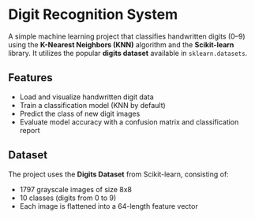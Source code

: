 # Digit Recognition System

A simple machine learning project that classifies handwritten digits (0–9) using the **K-Nearest Neighbors (KNN)** algorithm and the **Scikit-learn** library. It utilizes the popular **digits dataset** available in `sklearn.datasets`.

## Features

- Load and visualize handwritten digit data
- Train a classification model (KNN by default)
- Predict the class of new digit images
- Evaluate model accuracy with a confusion matrix and classification report

## Dataset

The project uses the **Digits Dataset** from Scikit-learn, consisting of:
- 1797 grayscale images of size 8x8
- 10 classes (digits from 0 to 9)
- Each image is flattened into a 64-length feature vector
